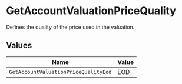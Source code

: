 # GetAccountValuationPriceQuality

Defines the quality of the price used in the valuation.


## Values

| Name                                 | Value                                |
| ------------------------------------ | ------------------------------------ |
| `GetAccountValuationPriceQualityEod` | EOD                                  |